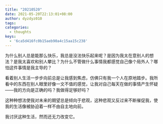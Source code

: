 ```yaml
---
title: "20210520"
date: 2021-05-20T22:13:01+08:00
author: dyzdyz010
tags:
categories:
  - thoughts
keys:
  - '6ca5d416fc0b15aeb90a4c15aa15c238'
---
```


为什么别人总是能那么快乐，我总是没法快乐起来呢？是因为我太在意别人的想法？是我太喜欢和别人攀比？为什么不管做什么事情我都感觉自己像个局外人？哪怕这件事情是我主导的？

看着别人生活一步步向前总是让我感到焦虑，仿佛只有我一个人在原地踏步。我所看中的东西在别人眼里好像一文不值的感觉，让我对自己每天在做的事情产生怀疑——我的方向是正确的吗？我做得足够好吗？

这种种想法使我对未来的期望总是倾向于悲观，这种悲观又反过来不断催促我，使我的生活像被胁迫着一样不由自主地向前。

我讨厌这种生活，然而还无力改变它。